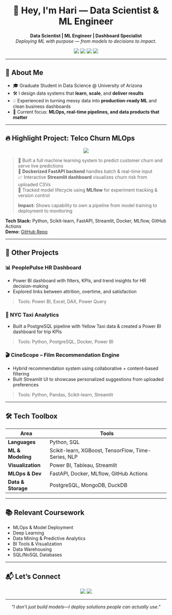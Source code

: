 <h1 align="center">👋 Hey, I'm Hari — Data Scientist & ML Engineer</h1>

<p align="center">
  <b>Data Scientist | ML Engineer | Dashboard Specialist</b><br>
  <em>Deploying ML with purpose — from models to decisions to impact.</em>
</p>

<p align="center">
  <img src="https://img.shields.io/badge/Machine%20Learning-Scikit--learn-orange?style=flat&logo=scikit-learn"/>
  <img src="https://img.shields.io/badge/MLOps-FastAPI%20%7C%20Docker%20%7C%20MLflow-blue?style=flat&logo=docker"/>
  <img src="https://img.shields.io/badge/Data%20Visualization-Power%20BI-yellow?style=flat&logo=powerbi"/>
  <img src="https://img.shields.io/badge/Cloud-Azure%20%7C%20GCP-informational?style=flat&logo=googlecloud"/>
</p>

---

## 🧠 About Me

- 🎓 Graduate Student in Data Science @ University of Arizona  
- 🛠 I design data systems that **learn**, **scale**, and **deliver results**  
- 💡 Experienced in turning messy data into **production-ready ML** and clean business dashboards  
- 🎯 Current focus: **MLOps, real-time pipelines, and data products that matter**

---

## 🔥 Highlight Project: Telco Churn MLOps

<p align="center">
  <img src="https://img.shields.io/badge/Project-End--to--End%20ML%20Deployment-green?style=for-the-badge&logo=fastapi"/>
</p>

> 🧠 Built a full machine learning system to predict customer churn and serve live predictions  
> 🐳 **Dockerized FastAPI backend** handles batch & real-time input  
> 📈 Interactive **Streamlit dashboard** visualizes churn risk from uploaded CSVs  
> 🔄 Tracked model lifecycle using **MLflow** for experiment tracking & version control  
>  
> **Impact:** Shows capability to own a pipeline from model training to deployment to monitoring

**Tech Stack:** Python, Scikit-learn, FastAPI, Streamlit, Docker, MLflow, GitHub Actions  
**Demo:** [GitHub Repo](https://github.com/harid0718/telco-churn-mlops)

---

## 🚀 Other Projects

### 📊 PeoplePulse HR Dashboard  
- Power BI dashboard with filters, KPIs, and trend insights for HR decision-making  
- Explored links between attrition, overtime, and satisfaction  
> Tools: Power BI, Excel, DAX, Power Query

### 🚖 NYC Taxi Analytics  
- Built a PostgreSQL pipeline with Yellow Taxi data & created a Power BI dashboard for trip KPIs  
> Tools: Python, PostgreSQL, Docker, Power BI

### 🎬 CineScope – Film Recommendation Engine  
- Hybrid recommendation system using collaborative + content-based filtering  
- Built Streamlit UI to showcase personalized suggestions from uploaded preferences  
> Tools: Python, Pandas, Scikit-learn, Streamlit

---

## 🛠️ Tech Toolbox

| Area | Tools |
|------|-------|
| **Languages** | Python, SQL |
| **ML & Modeling** | Scikit-learn, XGBoost, TensorFlow, Time-Series, NLP |
| **Visualization** | Power BI, Tableau, Streamlit |
| **MLOps & Dev** | FastAPI, Docker, MLflow, GitHub Actions |
| **Data & Storage** | PostgreSQL, MongoDB, DuckDB |

---

## 📚 Relevant Coursework

- MLOps & Model Deployment  
- Deep Learning
- Data Mining & Predictive Analytics
- BI Tools & Visualization
- Data Warehousing
- SQL/NoSQL Databases

---

## 📬 Let’s Connect

<p align="center">
  <a href="https://linkedin.com/in/hari0718"><img src="https://img.shields.io/badge/LinkedIn-hari0718-blue?style=for-the-badge&logo=linkedin"/></a>
  <a href="mailto:haridave0718@arizona.edu"><img src="https://img.shields.io/badge/Email-haridave0718@arizona.edu-red?style=for-the-badge&logo=gmail"/></a>
</p>

---

<p align="center"><em>"I don’t just build models—I deploy solutions people can actually use."</em></p>



